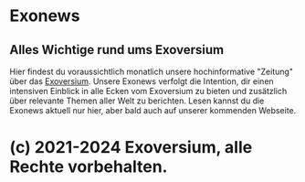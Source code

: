 # Exonews
## Alles Wichtige rund ums Exoversium
Hier findest du voraussichtlich monatlich unsere hochinformative "Zeitung" über das [Exoversium](https://discord.gg/AcjPRvzPyx).
Unsere Exonews verfolgt die Intention, dir einen intensiven Einblick in alle Ecken vom Exoversium zu bieten und zusätzlich über relevante Themen aller Welt zu berichten.
Lesen kannst du die Exonews aktuell nur hier, aber bald auch auf unserer kommenden Webseite.

# (c) 2021-2024 Exoversium, alle Rechte vorbehalten.